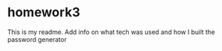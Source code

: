 # homework3

This is my readme. Add info on what tech was used and how I built the password generator

